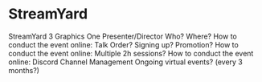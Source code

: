 StreamYard
==========

StreamYard
  3 Graphics
  One Presenter/Director
    Who?
    Where?
How to conduct the event online: Talk Order? Signing up? Promotion?
How to conduct the event online: Multiple 2h sessions?
How to conduct the event online: Discord Channel
  Management
Ongoing virtual events? (every 3 months?)
